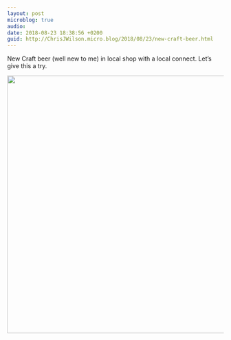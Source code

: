 ```yaml
---
layout: post
microblog: true
audio: 
date: 2018-08-23 18:38:56 +0200
guid: http://ChrisJWilson.micro.blog/2018/08/23/new-craft-beer.html
---
```

New Craft beer (well new to me) in local shop with a local connect. Let’s give this a try.

<img src="http://chrisjwilson.me/uploads/2018/e86b318906.jpg" width="600" height="599" />
